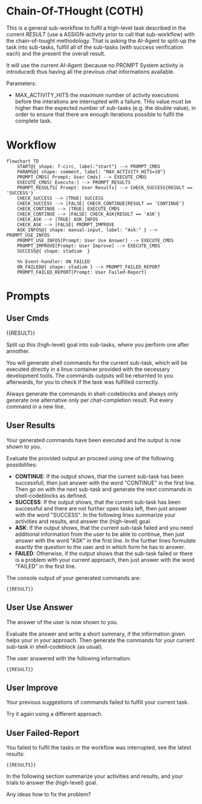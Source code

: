 # Chain-Of-THought (COTH)

This is a general sub-workflow to fulfil a high-level task described in the current *RESULT* (use a ASSIGN-activity prior to call that sub-workflow) with the chain-of-tought methodology.
That is asking the AI-Agent to split-up the task into sub-tasks, fulfill all of the sub-tasks (with success verification each) and the present the overall result.

It will use the current AI-Agent (because no PROMPT System activity is introduced) thus having all the previous chat informations available.

Parameters:
- MAX_ACTIVITY_HITS the maximum number of activity executions before the interations are interrupted with a failure. THis value must be higher than the expected number of sub-tasks (e.g. the double value), in order to ensure that there are enough iterations possible to fulfil the complete task.

# Workflow

```mermaid
flowchart TD
    START@{ shape: f-circ, label:"start"} --> PROMPT_CMDS
    PARAMS@{ shape: comment, label: "MAX_ACTIVITY_HITS=10"}
    PROMPT_CMDS[ Prompt: User Cmds] --> EXECUTE_CMDS
    EXECUTE_CMDS[ Execute:] --> PROMPT_RESULTS
    PROMPT_RESULTS[ Prompt: User Results] --> CHECK_SUCCESS{RESULT == 'SUCCESS'}
    CHECK_SUCCESS --> |TRUE| SUCCESS
    CHECK_SUCCESS --> |FALSE| CHECK_CONTINUE{RESULT == 'CONTINUE'}
    CHECK_CONTINUE --> |TRUE| EXECUTE_CMDS
    CHECK_CONTINUE --> |FALSE| CHECK_ASK{RESULT == 'ASK'}
    CHECK_ASK --> |TRUE| ASK_INFOS
    CHECK_ASK --> |FALSE| PROMPT_IMPROVE
    ASK_INFOS@{ shape: manual-input, label: "Ask:" } --> PROMPT_USE_INFOS
    PROMPT_USE_INFOS[Prompt: User Use Answer] --> EXECUTE_CMDS
    PROMPT_IMPROVE[Prompt: User Improve] --> EXECUTE_CMDS
    SUCCESS@{ shape: stadium  }

    %% Event-handler: ON_FAILED
    ON_FAILED@{ shape: stadium } --> PROMPT_FAILED_REPORT
    PROMPT_FAILED_REPORT[Prompt: User Failed-Report]
```

# Prompts

## User Cmds

{{RESULT}}

Split up this (high-level) goal into sub-tasks, where you perform one after annother.

You will generate shell commands for the current sub-task, which will be executed directly in a linux container provided with the necessary development tools. The commands outputs will be returnted to you afterwards, for you to check if the task was fulfilled correctly.

Always generate the commands in shell-codeblocks and always only generate one alternative only per chat-completion result. Put every command in a new line.

## User Results

Your generated commands have been executed and the output is now shown to you.

Evaluate the provided output an proceed using one of the following possibilities:
* **CONTINUE**: If the output shows, that the current sub-task has been successfull, then just answer with the word "CONTINUE" in the first line. Then go on with the next sub-task and generate the next commands in shell-codeblocks as defined.
* **SUCCESS**: If the output shows, that the current sub-task has been successful and there are not further open tasks left, then just answer with the word "SUCCESS". In the following lines summarize your activities and results, and answer the (high-level) goal.
* **ASK**: If the output shows, that the current sub-task failed and you need additional information from the user to be able to continue, then just answer with the word "ASK" in the first line. In the further lines formulate exactly the question to the user and in which form he has to answer.
* **FAILED**: Otherwise, if the output shows that the sub-task failed or there is a problem with your current approach, then just answer with the word "FAILED" in the first line.

The console output of your generated commands are:  
```shell
{{RESULT}}
```

## User Use Answer

The answer of the user is now shown to you.

Evaluate the answer and write a short summary, if the information given helps your in your approach.
Then generate the commands for your current sub-task in shell-codeblock (as usual).

The user answered with the following information:  
```
{{RESULT}}
```

## User Improve

Your previous suggestions of commands failed to fulfill your current task.

Try it again using a different approach.

## User Failed-Report

You failed to fulfil the tasks or the workflow was interrupted, see the latest results:
```
{{RESULTS}}
```

In the following section summarize your activities and results, and your trials to answer the (high-level) goal.

Any ideas how to fix the problem?
